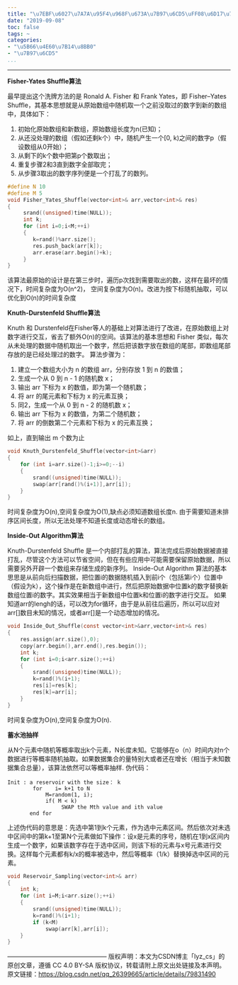 ```yaml
---
title: "\u7EBF\u6027\u7A7A\u95F4\u968F\u673A\u7B97\u6CD5\uFF08\u6D17\u724C\u7B97\u6CD5\uFF09"
date: "2019-09-08"
toc: false
tags: ~
categories:
- "\u5B66\u4E60\u7B14\u8BB0"
- "\u7B97\u6CD5"
...
```

---
**Fisher-Yates Shuffle算法**

最早提出这个洗牌方法的是 Ronald A. Fisher 和 Frank Yates，即 Fisher–Yates Shuffle，其基本思想就是从原始数组中随机取一个之前没取过的数字到新的数组中，具体如下：

1. 初始化原始数组和新数组，原始数组长度为n(已知)；
2. 从还没处理的数组（假如还剩k个）中，随机产生一个[0, k)之间的数字p（假设数组从0开始）；
3. 从剩下的k个数中把第p个数取出；
4. 重复步骤2和3直到数字全部取完；
5. 从步骤3取出的数字序列便是一个打乱了的数列。


``` c
#define N 10
#define M 5
void Fisher_Yates_Shuffle(vector<int>& arr,vector<int>& res)
{
     srand((unsigned)time(NULL));
     int k;
     for (int i=0;i<M;++i)
     {
     	k=rand()%arr.size();
     	res.push_back(arr[k]);
     	arr.erase(arr.begin()+k);
     }
}
``` 

该算法最原始的设计是在第三步时，遍历p次找到需要取出的数，这样在最坏的情况下，时间复杂度为O(n^2)， 空间复杂度为O(n)。改进为按下标随机抽取，可以优化到O(n)的时间复杂度


**Knuth-Durstenfeld Shuffle算法**

Knuth 和 Durstenfeld在Fisher等人的基础上对算法进行了改进，在原始数组上对数字进行交互，省去了额外O(n)的空间。该算法的基本思想和 Fisher 类似，每次从未处理的数据中随机取出一个数字，然后把该数字放在数组的尾部，即数组尾部存放的是已经处理过的数字。
算法步骤为：

 1. 建立一个数组大小为 n 的数组 arr，分别存放 1 到 n 的数值；
 2. 生成一个从 0 到 n - 1 的随机数 x；
 3. 输出 arr 下标为 x 的数值，即为第一个随机数；
 4. 将 arr 的尾元素和下标为 x 的元素互换；
 5. 同2，生成一个从 0 到 n - 2 的随机数 x；
 6. 输出 arr 下标为 x 的数值，为第二个随机数；
 7. 将 arr 的倒数第二个元素和下标为 x 的元素互换；
 
如上，直到输出 m 个数为止

``` c
void Knuth_Durstenfeld_Shuffle(vector<int>&arr)
{
	for (int i=arr.size()-1;i>=0;--i)
	{
		srand((unsigned)time(NULL));
		swap(arr[rand()%(i+1)],arr[i]);
	}
} 
``` 
时间复杂度为O(n),空间复杂度为O(1),缺点必须知道数组长度n.
由于需要知道未排序区间长度，所以无法处理不知道长度或动态增长的数组。

**Inside-Out Algorithm算法**

Knuth-Durstenfeld Shuffle 是一个内部打乱的算法，算法完成后原始数据被直接打乱，尽管这个方法可以节省空间，但在有些应用中可能需要保留原始数据，所以需要另外开辟一个数组来存储生成的新序列。
Inside-Out Algorithm 算法的基本思思是从前向后扫描数据，把位置i的数据随机插入到前i个（包括第i个）位置中（假设为k），这个操作是在新数组中进行，然后把原始数据中位置k的数字替换新数组位置i的数字。其实效果相当于新数组中位置k和位置i的数字进行交互。
如果知道arr的lengh的话，可以改为for循环，由于是从前往后遍历，所以可以应对arr[]数目未知的情况，或者arr[]是一个动态增加的情况。

``` c
void Inside_Out_Shuffle(const vector<int>&arr,vector<int>& res)
{
	res.assign(arr.size(),0);
	copy(arr.begin(),arr.end(),res.begin());
	int k;
	for (int i=0;i<arr.size();++i)
	{
		srand((unsigned)time(NULL));
		k=rand()%(i+1);
		res[i]=res[k];
		res[k]=arr[i];
	}
} 
```

时间复杂度为O(n),空间复杂度为O(n). 

**蓄水池抽样**

从N个元素中随机等概率取出k个元素，N长度未知。它能够在o（n）时间内对n个数据进行等概率随机抽取。如果数据集合的量特别大或者还在增长（相当于未知数据集合总量），该算法依然可以等概率抽样.
伪代码：

```
Init : a reservoir with the size： k  
        for    i= k+1 to N  
            M=random(1, i);  
            if( M < k)  
                 SWAP the Mth value and ith value  
       end for 
```

上述伪代码的意思是：先选中第1到k个元素，作为选中元素区间。然后依次对未选中区间中的第k+1至第N个元素做如下操作：设x是元素的序号，随机在1到x区间内生成一个数字，如果该数字存在于选中区间，则该下标的元素与x号元素进行交换。这样每个元素都有k/x的概率被选中，然后等概率（1/k）替换掉选中区间的元素。

``` c
void Reservoir_Sampling(vector<int>& arr)
{
	int k;
	for (int i=M;i<arr.size();++i)
	{
		srand((unsigned)time(NULL));
		k=rand()%(i+1);
		if (k<M)
			swap(arr[k],arr[i]); 
	}
}
```

————————————————
版权声明：本文为CSDN博主「lyz_cs」的原创文章，遵循 CC 4.0 BY-SA 版权协议，转载请附上原文出处链接及本声明。
原文链接：https://blog.csdn.net/qq_26399665/article/details/79831490
